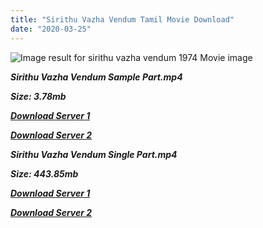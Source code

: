 ```yaml
---
title: "Sirithu Vazha Vendum Tamil Movie Download"
date: "2020-03-25"
---
```


![Image result for sirithu vazha vendum 1974 Movie image](https://image.tmdb.org/t/p/w500/3vRGWYXclg547Aa6S25i4f4qIQh.jpg)

**_Sirithu Vazha Vendum Sample Part.mp4_**

**_Size: 3.78mb_**

**_[Download Server 1](http://b4.wetransfer.vip/files/{b8ae04a0e9ab0f9e64837bab03a252825878f388f00779843f60cec38aa445db}20Actor{b8ae04a0e9ab0f9e64837bab03a252825878f388f00779843f60cec38aa445db}20Hits{b8ae04a0e9ab0f9e64837bab03a252825878f388f00779843f60cec38aa445db}20Collection/M.{b8ae04a0e9ab0f9e64837bab03a252825878f388f00779843f60cec38aa445db}20G.{b8ae04a0e9ab0f9e64837bab03a252825878f388f00779843f60cec38aa445db}20Ramachandran{b8ae04a0e9ab0f9e64837bab03a252825878f388f00779843f60cec38aa445db}20(M.G.R){b8ae04a0e9ab0f9e64837bab03a252825878f388f00779843f60cec38aa445db}20Movies{b8ae04a0e9ab0f9e64837bab03a252825878f388f00779843f60cec38aa445db}20Collections/Sirithu{b8ae04a0e9ab0f9e64837bab03a252825878f388f00779843f60cec38aa445db}20Vazha{b8ae04a0e9ab0f9e64837bab03a252825878f388f00779843f60cec38aa445db}20Vendum{b8ae04a0e9ab0f9e64837bab03a252825878f388f00779843f60cec38aa445db}20(1974)/Sirithu{b8ae04a0e9ab0f9e64837bab03a252825878f388f00779843f60cec38aa445db}20Vazha{b8ae04a0e9ab0f9e64837bab03a252825878f388f00779843f60cec38aa445db}20Vendum{b8ae04a0e9ab0f9e64837bab03a252825878f388f00779843f60cec38aa445db}20(1974){b8ae04a0e9ab0f9e64837bab03a252825878f388f00779843f60cec38aa445db}20Sample{b8ae04a0e9ab0f9e64837bab03a252825878f388f00779843f60cec38aa445db}20HD.mp4)_**

**_[Download Server 2](http://b4.wetransfer.vip/files/{b8ae04a0e9ab0f9e64837bab03a252825878f388f00779843f60cec38aa445db}20Actor{b8ae04a0e9ab0f9e64837bab03a252825878f388f00779843f60cec38aa445db}20Hits{b8ae04a0e9ab0f9e64837bab03a252825878f388f00779843f60cec38aa445db}20Collection/M.{b8ae04a0e9ab0f9e64837bab03a252825878f388f00779843f60cec38aa445db}20G.{b8ae04a0e9ab0f9e64837bab03a252825878f388f00779843f60cec38aa445db}20Ramachandran{b8ae04a0e9ab0f9e64837bab03a252825878f388f00779843f60cec38aa445db}20(M.G.R){b8ae04a0e9ab0f9e64837bab03a252825878f388f00779843f60cec38aa445db}20Movies{b8ae04a0e9ab0f9e64837bab03a252825878f388f00779843f60cec38aa445db}20Collections/Sirithu{b8ae04a0e9ab0f9e64837bab03a252825878f388f00779843f60cec38aa445db}20Vazha{b8ae04a0e9ab0f9e64837bab03a252825878f388f00779843f60cec38aa445db}20Vendum{b8ae04a0e9ab0f9e64837bab03a252825878f388f00779843f60cec38aa445db}20(1974)/Sirithu{b8ae04a0e9ab0f9e64837bab03a252825878f388f00779843f60cec38aa445db}20Vazha{b8ae04a0e9ab0f9e64837bab03a252825878f388f00779843f60cec38aa445db}20Vendum{b8ae04a0e9ab0f9e64837bab03a252825878f388f00779843f60cec38aa445db}20(1974){b8ae04a0e9ab0f9e64837bab03a252825878f388f00779843f60cec38aa445db}20Sample{b8ae04a0e9ab0f9e64837bab03a252825878f388f00779843f60cec38aa445db}20HD.mp4)_**

**_Sirithu Vazha Vendum Single Part.mp4_**

**_Size: 443.85mb_**

**_[Download Server 1](http://b4.wetransfer.vip/files/{b8ae04a0e9ab0f9e64837bab03a252825878f388f00779843f60cec38aa445db}20Actor{b8ae04a0e9ab0f9e64837bab03a252825878f388f00779843f60cec38aa445db}20Hits{b8ae04a0e9ab0f9e64837bab03a252825878f388f00779843f60cec38aa445db}20Collection/M.{b8ae04a0e9ab0f9e64837bab03a252825878f388f00779843f60cec38aa445db}20G.{b8ae04a0e9ab0f9e64837bab03a252825878f388f00779843f60cec38aa445db}20Ramachandran{b8ae04a0e9ab0f9e64837bab03a252825878f388f00779843f60cec38aa445db}20(M.G.R){b8ae04a0e9ab0f9e64837bab03a252825878f388f00779843f60cec38aa445db}20Movies{b8ae04a0e9ab0f9e64837bab03a252825878f388f00779843f60cec38aa445db}20Collections/Sirithu{b8ae04a0e9ab0f9e64837bab03a252825878f388f00779843f60cec38aa445db}20Vazha{b8ae04a0e9ab0f9e64837bab03a252825878f388f00779843f60cec38aa445db}20Vendum{b8ae04a0e9ab0f9e64837bab03a252825878f388f00779843f60cec38aa445db}20(1974)/Sirithu{b8ae04a0e9ab0f9e64837bab03a252825878f388f00779843f60cec38aa445db}20Vazha{b8ae04a0e9ab0f9e64837bab03a252825878f388f00779843f60cec38aa445db}20Vendum{b8ae04a0e9ab0f9e64837bab03a252825878f388f00779843f60cec38aa445db}20(1974){b8ae04a0e9ab0f9e64837bab03a252825878f388f00779843f60cec38aa445db}20Single{b8ae04a0e9ab0f9e64837bab03a252825878f388f00779843f60cec38aa445db}20Part{b8ae04a0e9ab0f9e64837bab03a252825878f388f00779843f60cec38aa445db}20HD.mp4)_**

**_[Download Server 2](http://b4.wetransfer.vip/files/{b8ae04a0e9ab0f9e64837bab03a252825878f388f00779843f60cec38aa445db}20Actor{b8ae04a0e9ab0f9e64837bab03a252825878f388f00779843f60cec38aa445db}20Hits{b8ae04a0e9ab0f9e64837bab03a252825878f388f00779843f60cec38aa445db}20Collection/M.{b8ae04a0e9ab0f9e64837bab03a252825878f388f00779843f60cec38aa445db}20G.{b8ae04a0e9ab0f9e64837bab03a252825878f388f00779843f60cec38aa445db}20Ramachandran{b8ae04a0e9ab0f9e64837bab03a252825878f388f00779843f60cec38aa445db}20(M.G.R){b8ae04a0e9ab0f9e64837bab03a252825878f388f00779843f60cec38aa445db}20Movies{b8ae04a0e9ab0f9e64837bab03a252825878f388f00779843f60cec38aa445db}20Collections/Sirithu{b8ae04a0e9ab0f9e64837bab03a252825878f388f00779843f60cec38aa445db}20Vazha{b8ae04a0e9ab0f9e64837bab03a252825878f388f00779843f60cec38aa445db}20Vendum{b8ae04a0e9ab0f9e64837bab03a252825878f388f00779843f60cec38aa445db}20(1974)/Sirithu{b8ae04a0e9ab0f9e64837bab03a252825878f388f00779843f60cec38aa445db}20Vazha{b8ae04a0e9ab0f9e64837bab03a252825878f388f00779843f60cec38aa445db}20Vendum{b8ae04a0e9ab0f9e64837bab03a252825878f388f00779843f60cec38aa445db}20(1974){b8ae04a0e9ab0f9e64837bab03a252825878f388f00779843f60cec38aa445db}20Single{b8ae04a0e9ab0f9e64837bab03a252825878f388f00779843f60cec38aa445db}20Part{b8ae04a0e9ab0f9e64837bab03a252825878f388f00779843f60cec38aa445db}20HD.mp4)_**
